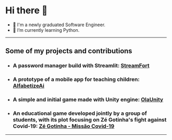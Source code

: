 # Hi there 👋

- 🔭 I'm a newly graduated Software Engineer.
- 🌱 I’m currently learning Python.

---

## Some of my projects and contributions
- ### **A password manager build with Streamlit:** [StreamFort](https://github.com/tarcisioribeiro/StreamFort)

- ### **A prototype of a mobile app for teaching children:** [AlfabetizeAi](https://github.com/tarcisioribeiro/APEDC)

- ### **A simple and initial game made with Unity engine**: [OlaUnity](https://github.com/tarcisioribeiro/OlaUnity)

- ### **An educational game developed jointly by a group of students, with its plot focusing on Zé Gotinha's fight against Covid-19:** [Zé Gotinha - Missão Covid-19](https://github.com/elyprado/JogoZeGotinhaUniFACEF)

---

<!-- ## 📫 How to reach me

- ### **Facebook**: [Tarcísio Ribeiro](https://www.facebook.com/tarcisio.ribeiro.1840)

- ### **Instagram**: [tj.ribeiro.98](https://www.instagram.com/tj.ribeiro.98/)

- ### **YouTube**: [Tarcísio Ribeiro](https://www.youtube.com/channel/UCcgti2Nb-xCb6ZAwziXt_4g)

--- -->
